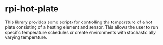 # rpi-hot-plate

This library provides some scripts for controlling the temperature of a hot plate consisting of a heating element and sensor. This allows the user to run specific temperature schedules or create environments with stochastic ally varying temperature.
